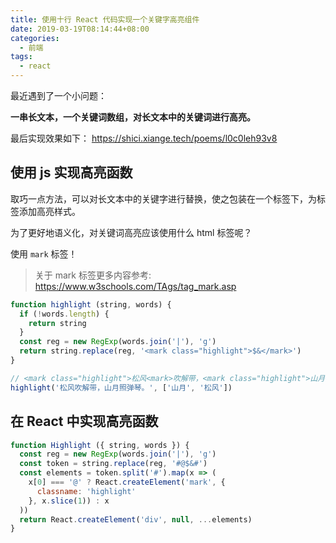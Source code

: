 ```yaml
---
title: 使用十行 React 代码实现一个关键字高亮组件
date: 2019-03-19T08:14:44+08:00
categories:
  - 前端
tags:
  - react
---
```


最近遇到了一个小问题：

**一串长文本，一个关键词数组，对长文本中的关键词进行高亮。**

最后实现效果如下： <https://shici.xiange.tech/poems/l0c0leh93v8>

<!--more-->

## 使用 js 实现高亮函数

取巧一点方法，可以对长文本中的关键字进行替换，使之包装在一个标签下，为标签添加高亮样式。

为了更好地语义化，对关键词高亮应该使用什么 html 标签呢？

使用 `mark` 标签！

> 关于 mark 标签更多内容参考: https://www.w3schools.com/TAgs/tag_mark.asp

``` javascript
function highlight (string, words) {
  if (!words.length) {
    return string
  }
  const reg = new RegExp(words.join('|'), 'g')
  return string.replace(reg, '<mark class="highlight">$&</mark>')
}

// <mark class="highlight">松风<mark>吹解带，<mark class="highlight">山月<mark>照弹琴。
highlight('松风吹解带，山月照弹琴。', ['山月', '松风'])
```

## 在 React 中实现高亮函数

``` javascript
function Highlight ({ string, words }) {
  const reg = new RegExp(words.join('|'), 'g')
  const token = string.replace(reg, '#@$&#')
  const elements = token.split('#').map(x => (
    x[0] === '@' ? React.createElement('mark', {
      classname: 'highlight'
    }, x.slice(1)) : x
  ))
  return React.createElement('div', null, ...elements)
}
```
